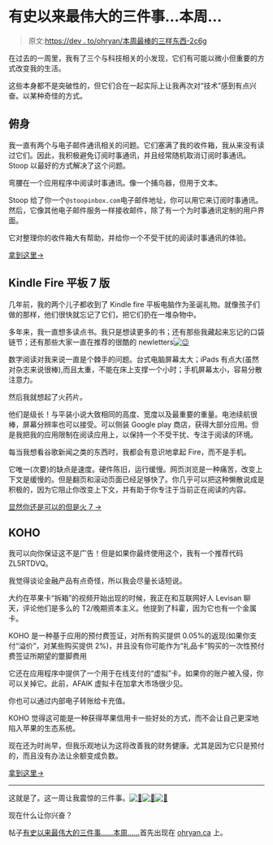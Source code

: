 # 有史以来最伟大的三件事…本周…

> 原文:[https://dev . to/ohryan/本周最棒的三样东西-2c6g](https://dev.to/ohryan/three-of-the-greatest-things-of-all-time-this-week-2c6g)

在过去的一周里，我有了三个与科技相关的小发现，它们有可能以微小但重要的方式改变我的生活。

这些本身都不是突破性的，但它们合在一起实际上让我再次对“技术”感到有点兴奋。以某种奇怪的方式。

## [](#stoop)俯身

我一直有两个与电子邮件通讯相关的问题。它们塞满了我的收件箱，我从来没有读过它们。因此，我积极避免订阅时事通讯，并且经常随机取消订阅时事通讯。Stoop 以最好的方式解决了这个问题。

弯腰在一个应用程序中阅读时事通讯。像一个捕鸟器，但用于文本。

Stoop 给了你一个`@stoopinbox.com`电子邮件地址，你可以用它来订阅时事通讯。然后，它像其他电子邮件服务一样接收邮件，除了有一个为时事通讯定制的用户界面。

它对整理你的收件箱大有帮助，并给你一个不受干扰的阅读时事通讯的体验。

[拿到这里→](https://stoopinbox.com/#Join)

## [](#kindle-fire-tablet-7th-edition)Kindle Fire 平板 7 版

几年前，我的两个儿子都收到了 Kindle fire 平板电脑作为圣诞礼物。就像孩子们做的那样，他们很快就忘记了它们，把它们扔在一堆杂物中。

多年来，我一直想多读点书。我只是想读更多的书；还有那些我藏起来忘记的口袋链节；还有那些大家一直在推荐的很酷的 newletters[![😉](../Images/d01d77fce0ff5b3851e7fc16aa3e21dc.png)](https://res.cloudinary.com/practicaldev/image/fetch/s--CDd67yc0--/c_limit%2Cf_auto%2Cfl_progressive%2Cq_auto%2Cw_880/https://s.w.org/images/core/emoji/12.0.0-1/72x72/1f609.png)

数字阅读对我来说一直是个棘手的问题。台式电脑屏幕太大；iPads 有点大(虽然对杂志来说很棒),而且太重，不能在床上支撑一个小时；手机屏幕太小，容易分散注意力。

然后我就想起了火药片。

他们是级长！与平装小说大致相同的高度、宽度以及最重要的重量。电池续航很棒，屏幕分辨率也可以接受。可以侧装 Google play 商店，获得大部分应用。但是我把我的应用限制在阅读应用上，以保持一个不受干扰、专注于阅读的环境。

每当我想看谷歌新闻之类的东西时，我都会有意识地拿起 Fire，而不是手机。

它唯一(次要)的缺点是速度。硬件陈旧，运行缓慢。网页浏览是一种痛苦，改变上下文是缓慢的。但是翻页和滚动页面已经足够快了。你几乎可以把这种懒散说成是积极的，因为它阻止你改变上下文，并有助于你专注于当前正在阅读的内容。

[显然你还是可以的但是火 7 →](https://www.amazon.ca/fire-7-tablet/dp/B07JQP2C3X/ref=sr_1_1?keywords=kindle+fire&qid=1565829096&s=gateway&sr=8-1)

## [](#koho)KOHO

我可以向你保证这不是广告！但是如果你最终使用这个，我有一个推荐代码 ZL5RTDVQ。

我觉得谈论金融产品有点奇怪，所以我会尽量长话短说。

大约在苹果卡“拆箱”的视频开始出现的时候，我正在和互联网好人 Levisan 聊天，评论他们是多么的 T2/晚期资本主义。他提到了科霍，因为它也有一个金属卡。

KOHO 是一种基于应用的预付费签证，对所有购买提供 0.05%的返现(如果你支付“溢价”，对某些购买提供 2%)，并且没有你可能作为“礼品卡”购买的一次性预付费签证所期望的蹩脚费用

它还在应用程序中提供了一个用于在线支付的“虚拟”卡。如果你的账户被入侵，你可以关掉它。此前，AFAIK 虚拟卡在加拿大市场很少见。

你也可以通过内部电子转账给卡充值。

KOHO 觉得这可能是一种获得苹果信用卡一些好处的方式，而不会让自己更深地陷入苹果的生态系统。

现在还为时尚早，但我乐观地认为这将改善我的财务健康。尤其是因为它只是预付的，而且没有办法让余额变成负数。

[拿到这里→](https://www.koho.ca/)

* * *

这就是了。这一周让我震惊的三件事。[![🤯](../Images/5b62ac27c2ee59057764273804a69c00.png)](https://res.cloudinary.com/practicaldev/image/fetch/s--RaTgUdk3--/c_limit%2Cf_auto%2Cfl_progressive%2Cq_auto%2Cw_880/https://s.w.org/images/core/emoji/12.0.0-1/72x72/1f92f.png)[![🤯](../Images/5b62ac27c2ee59057764273804a69c00.png)](https://res.cloudinary.com/practicaldev/image/fetch/s--RaTgUdk3--/c_limit%2Cf_auto%2Cfl_progressive%2Cq_auto%2Cw_880/https://s.w.org/images/core/emoji/12.0.0-1/72x72/1f92f.png)[![🤯](../Images/5b62ac27c2ee59057764273804a69c00.png)](https://res.cloudinary.com/practicaldev/image/fetch/s--RaTgUdk3--/c_limit%2Cf_auto%2Cfl_progressive%2Cq_auto%2Cw_880/https://s.w.org/images/core/emoji/12.0.0-1/72x72/1f92f.png)

现在什么让你兴奋？

帖子[有史以来最伟大的三件事……本周……](https://ohryan.ca/2019/08/14/three-of-the-greatest-things-of-all-time-this-week/)首先出现在 [ohryan.ca](https://ohryan.ca) 上。